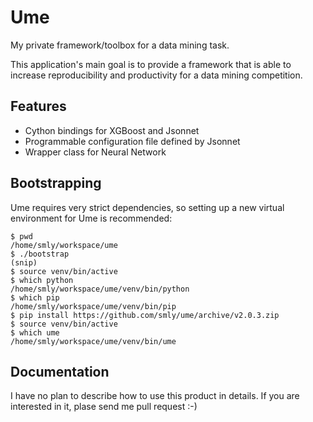 Ume
===

My private framework/toolbox for a data mining task.

This application's main goal is to provide a framework that is able to increase
reproducibility and productivity for a data mining competition.

Features
--------

* Cython bindings for XGBoost and Jsonnet
* Programmable configuration file defined by Jsonnet
* Wrapper class for Neural Network

Bootstrapping
-------------

Ume requires very strict dependencies, so setting up a new virtual environment for Ume is recommended:

```
$ pwd
/home/smly/workspace/ume
$ ./bootstrap
(snip)
$ source venv/bin/active
$ which python
/home/smly/workspace/ume/venv/bin/python
$ which pip
/home/smly/workspace/ume/venv/bin/pip
$ pip install https://github.com/smly/ume/archive/v2.0.3.zip
$ source venv/bin/active
$ which ume
/home/smly/workspace/ume/venv/bin/ume
```

Documentation
-------------

I have no plan to describe how to use this product in details.
If you are interested in it, plase send me pull request :-)
